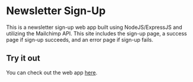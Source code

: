# Newsletter Sign-Up

This is a newsletter sign-up web app built using NodeJS/ExpressJS and utilizing the Mailchimp API. This site includes the sign-up page, a success page if sign-up succeeds, and an error page if sign-up fails.

## Try it out 

You can check out the web app [here](https://newsletter-48447.herokuapp.com/).
